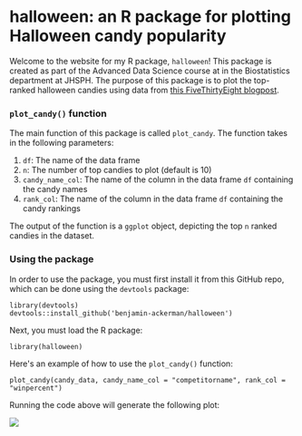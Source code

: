 # halloween: an R package for plotting Halloween candy popularity

Welcome to the website for my R package, `halloween`!  This package is created as part of the Advanced Data Science course at in the Biostatistics department at JHSPH.  The purpose of this package is to plot the top-ranked halloween candies using data from [this FiveThirtyEight blogpost](https://fivethirtyeight.com/features/the-ultimate-halloween-candy-power-ranking/).

### `plot_candy()` function
The main function of this package is called `plot_candy`.  The function takes in the following parameters:

1) `df`: The name of the data frame
2) `n`: The number of top candies to plot (default is 10)
3) `candy_name_col`: The name of the column in the data frame `df` containing the candy names
4) `rank_col`: The name of the column in the data frame `df` containing the candy rankings

The output of the function is a `ggplot` object, depicting the top `n` ranked candies in the dataset.

### Using the package
In order to use the package, you must first install it from this GitHub repo, which can be done using the `devtools` package:

```
library(devtools)
devtools::install_github('benjamin-ackerman/halloween')
```
Next, you must load the R package:

```
library(halloween)
```

Here's an example of how to use the `plot_candy()` function:

```
plot_candy(candy_data, candy_name_col = "competitorname", rank_col = "winpercent")
```

Running the code above will generate the following plot:

![](https://raw.githubusercontent.com/benjamin-ackerman/R_products_tutorial/master/figures/candy_plot.png)
